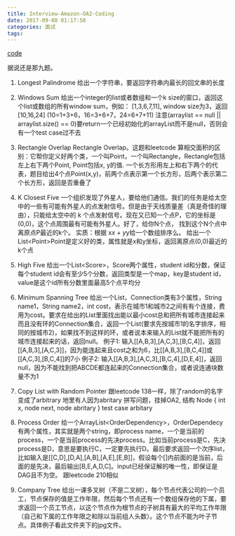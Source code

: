 ```yaml
---
title: Interview-Amazon-OA2-Coding
date: 2017-09-08 01:17:58
categories: 面试
tags:
---
```

[code](https://gitlab.com/wfeng1/Amazon-OA2)

据说还是那九题。

1. Longest Palindrome
给出一个字符串，要返回字符串内最长的回文串的长度

2. Windows Sum
给出一个integer的list或者数组和一个k size的窗口，返回这个list或数组的所有window sum，例如：
[1,3,6,7,11], window size为3，返回[10,16,24] (10=1+3+6，16=3+6+7，24=6+7+11)
注意(arraylist == null || arraylist.size() == 0)要return一个已经初始化的arrayList而不是null，否则会有一个test case过不去

3. Rectangle Overlap
Rectangle Overlap。这题和leetcode 算相交面积的区别：它帮你定义好两个类，一个叫Point，一个叫Rectangle，Rectangle包括左上右下两个Point, Point包括x, y的值.
一个长方形用左上和右下两个的代表，题目给出4个点Point(x,y)，前两个点表示第一个长方形，后两个表示第二个长方形，返回是否重叠了

4. K Closest Five
一个组织发现了外星人，要给他们通信。我们的任务是给太空中的一些有可能有外星人的点发射信号。但是由于天线质量差（真是奇怪的理由），只能给太空中的 k 个点发射信号。现在又已知一个点P，它的坐标是(0,0)，这个点周围最有可能有外星人。好了，给你N个点， 找到这个N个点中离原点P最近的k个。
实质：根据 x*x + y*y给一个数组排序么。
给出一个List&lt;Point&gt;Point是定义好的类，属性就是x和y坐标，返回离原点(0,0)最近的k个点 

5. High Five
给出一个List&lt;Score&gt;，Score两个属性，student id和分数，保证每个student id会有至少5个分数，返回类型是一个map，key是student id，value是这个id所有分数里面最高5个点平均分

6. Minimum Spanning Tree
给出一个List<Connection>，Connection类有3个属性，String name1，String name2，int cost，表示在城市1和城市2之间有有个连接，费用为cost。要求在给出的List<Connection>里面找出能以最小cost总和把所有城市连接起来而且没有环的Connection集合，返回一个List<Connection>(要求先按城市1的名字排序，相同的按城市2)，如果找不到这样的环，或者说本来输入的List<Connection>就不能把所有的城市连接起来的话，返回null。
例子1:
输入[[A,B,3],[A,C,3],[B,C,4]]，返回[[A,B,3],[A,C,3]]，因为能连起来且cost之和为6，比[[A,B,3],[B,C,4]]或[[A,C,3],[B,C,4]]的7小
例子2:
输入[[A,B,3],[A,C,3],[B,C,4],[D,E,4]]，返回null，因为不能找到把ABCDE都连起来的Connection集合，或者说连通块数量不为1

7. Copy List with Random Pointer
跟leetcode 138一样，除了random的名字变成了arbitrary
地里有人因为abritary 拼写问题，挂掉OA2, 
结构 
Node {
  int x,
  node next,
  node abritary
}
test case arbitary

8. Process Order
给一个ArrayList&lt;OrderDependency&gt;，OrderDependecy有两个属性，其实就是两个string，即process name，一个是当前的process，一个是当前process的先决process。比如当前process是C，先决process是D，意思是要执行C，一定要先执行D。最后要求返回一个次序list，比如输入是[[C,D],[D,A],[A,B],[A,E],[E,B]]，假设每个[]内前面的是当前，后面的是先决，最后输出[B,E,A,D,C]。input已经保证解的唯一性，即保证是DAG且不为空。
跟leetcode 210相似

9. Company Tree
给出一课多叉树（不是二叉树），每个节点代表公司的一个员工，节点保存的值是工作年限，然后每个节点还有一个数组保存他的下属，要求返回一个员工节点，以这个节点作为根节点的子树具有最大的平均工作年限（自己和下属的工作年限之和除以当前组人头数）。这个节点不能为叶子节点。具体例子看此文件夹下的jpg文件。


